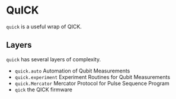# QuICK

`quick` is a useful wrap of QICK.

## Layers

`quick` has several layers of complexity.

- `quick.auto` Automation of Qubit Measurements
- `quick.experiment` Experiment Routines for Qubit Measurements
- `quick.Mercator` Mercator Protocol for Pulse Sequence Program
- `qick` the QICK firmware
